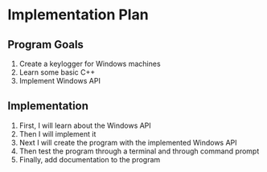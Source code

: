 # Implementation Plan

## Program Goals

1. Create a keylogger for Windows machines
2. Learn some basic C++
3. Implement Windows API

## Implementation

1. First, I will learn about the Windows API
2. Then I will implement it
3. Next I will create the program with the implemented Windows API
4. Then test the program through a terminal and through command prompt
5. Finally, add documentation to the program
